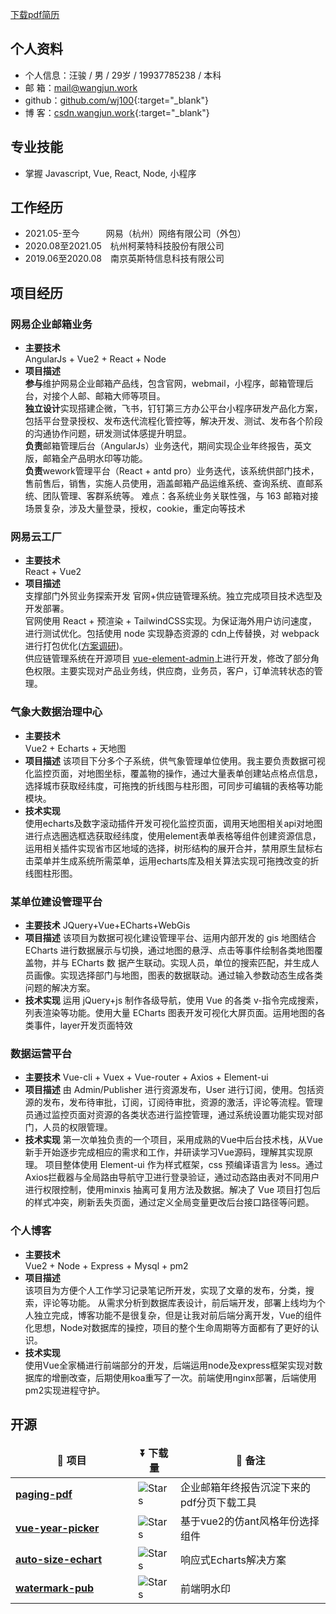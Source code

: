 [下载pdf简历](https://raw.githubusercontent.com/wj100/resume/gh-pages/汪骏（前端）.pdf)

## 个人资料

* 个人信息：汪骏  /  男  /  29岁  /  19937785238  /  本科
* 邮 箱：<mail@wangjun.work>
* github：[github.com/wj100](http://github.com/wj100){:target="_blank"}
* 博 客：[csdn.wangjun.work](http://csdn.wangjun.work){:target="_blank"}

## 专业技能

* 掌握 Javascript, Vue, React, Node, 小程序

## 工作经历

* 2021.05-至今&emsp;&emsp;&emsp;网易（杭州）网络有限公司（外包）
* 2020.08至2021.05&emsp;杭州柯莱特科技股份有限公司
* 2019.06至2020.08&emsp;南京英斯特信息科技有限公司

## 项目经历

### 网易企业邮箱业务

* __主要技术__  
    AngularJs + Vue2 + React + Node
* __项目描述__  
    **参与**维护网易企业邮箱产品线，包含官网，webmail，小程序，邮箱管理后台，对接个人邮、邮箱大师等项目。  
    **独⽴设计**实现搭建企微，飞书，钉钉第三方办公平台⼩程序研发产品化⽅案，包括平台登录授权、发布迭代流程化管控等，解决开发、测试、发布各个阶段的沟通协作问题，研发测试体感提升明显。  
    **负责**邮箱管理后台（AngularJs）业务迭代，期间实现企业年终报告，英文版，邮箱全产品明水印等功能。  
    **负责**wework管理平台（React + antd pro）业务迭代，该系统供部门技术，售前售后，销售，实施人员使用，涵盖邮箱产品运维系统、查询系统、直邮系统、团队管理、客群系统等。
    难点：各系统业务关联性强，与 163 邮箱对接场景复杂，涉及大量登录，授权，cookie，重定向等技术
    

### 网易云工厂

* __主要技术__  
    React + Vue2
* __项目描述__  
    支撑部门外贸业务探索开发 官网+供应链管理系统。独立完成项目技术选型及开发部署。  
    官网使用 React + 预渲染 + TailwindCSS实现。为保证海外用户访问速度，进行测试优化。包括使用 node 实现静态资源的 cdn上传替换，对 webpack进行打包优化([方案调研](https://blog.csdn.net/qq_44472722/article/details/142899417?sharetype=blogdetail&sharerId=142899417&sharerefer=PC&sharesource=qq_44472722&spm=1011.2480.3001.8118))。  
    供应链管理系统在开源项目 [vue-element-admin](https://github.com/PanJiaChen/vue-element-admin)上进行开发，修改了部分角色权限。主要实现对产品业务线，供应商，业务员，客户，订单流转状态的管理。

### 气象大数据治理中心

* __主要技术__  
    Vue2 + Echarts + 天地图
* __项目描述__
    该项目下分多个子系统，供气象管理单位使用。我主要负责数据可视化监控页面，对地图坐标，覆盖物的操作，通过大量表单创建站点格点信息，选择城市获取经纬度，可拖拽的折线图与柱形图，可同步可编辑的表格等功能模块。
* __技术实现__  
    使用echarts及数字滚动插件开发可视化监控页面，调用天地图相关api对地图进行点选圈选框选获取经纬度，使用element表单表格等组件创建资源信息，运用相关插件实现省市区地域的选择，树形结构的展开合并，禁用原生鼠标右击菜单并生成系统所需菜单，运用echarts库及相关算法实现可拖拽改变的折线图柱形图。

### 某单位建设管理平台

* __主要技术__
    JQuery+Vue+ECharts+WebGis
* __项目描述__
    该项目为数据可视化建设管理平台、运用内部开发的 gis 地图结合 ECharts 进行数据展示与切换，通过地图的悬浮、点击等事件绘制各类地图覆盖物，并与 ECharts 数
据产生联动。实现人员，单位的搜索匹配，并生成人员画像。实现选择部门与地图，图表的数据联动。通过输入参数动态生成各类问题的解决方案。
* __技术实现__
运用 jQuery+js 制作各级导航，使用 Vue 的各类 v-指令完成搜索，列表渲染等功能。使用大量 ECharts 图表开发可视化大屏页面。运用地图的各类事件，layer开发页面特效

### 数据运营平台

* __主要技术__
    Vue-cli + Vuex + Vue-router + Axios + Element-ui
* __项目描述__
由 Admin/Publisher 进行资源发布，User 进行订阅，使用。包括资源的发布，发布待审批，订阅，订阅待审批，资源的激活，评论等流程。管理员通过监控页面对资源的各类状态进行监控管理，通过系统设置功能实现对部门，人员的权限管理。
* __技术实现__
第⼀次单独负责的⼀个项⽬，采⽤成熟的Vue中后台技术栈，从Vue新⼿开始逐步完成相应的需求和⼯作，并研读学习Vue源码，理解其实现原理。
项目整体使用 Element-ui 作为样式框架，css 预编译语言为 less。通过 Axios拦截器与全局路由导航守卫进行登录验证，通过动态路由表对不同用户进行权限控制，使用minxis 抽离可复用方法及数据。解决了 Vue 项目打包后的样式冲突，刷新丢失页面，通过定义全局变量更改后台接口路径等问题。

### 个人博客

* __主要技术__  
    Vue2 + Node + Express + Mysql + pm2
* __项目描述__  
    该项目为方便个人工作学习记录笔记所开发，实现了文章的发布，分类，搜索，评论等功能。 从需求分析到数据库表设计，前后端开发，部署上线均为个人独立完成，博客功能不是很复杂，但是让我对前后端分离开发，Vue的组件化思想，Node对数据库的操控，项目的整个生命周期等方面都有了更好的认识。
* __技术实现__  
    使用Vue全家桶进行前端部分的开发，后端运用node及express框架实现对数据库的增删改查，后期使用koa重写了一次。前端使用nginx部署，后端使用pm2实现进程守护。

## 开源

<table>
  <thead align="center">
      <tr>
        <td><b>🎁 项目</b></td>
        <td><b>⏬ 下载量</b></td>
        <td><b>💬 备注</b></td>
     </tr>
  </thead>
  <tbody>
    <tr>
      <td style="width:180px"><a href="https://www.npmjs.com/package/paging-pdf"><b>paging-pdf</b></a></td>
      <td><img alt="Stars" src="https://img.shields.io/npm/dt/paging-pdf.svg"/></td>
      <td>企业邮箱年终报告沉淀下来的pdf分页下载工具</td>
    </tr>
    <tr>
      <td style="width:180px"><a href="https://www.npmjs.com/package/vue-year-picker"><b>vue-year-picker</b></a></td>
      <td><img alt="Stars" src="https://img.shields.io/npm/dt/vue-year-picker.svg"/></td>
      <td>基于vue2的仿ant风格年份选择组件</td>
    </tr>
    <tr>
      <td style="width:180px"><a href="https://www.npmjs.com/package/auto-size-echart"><b>auto-size-echart</b></a></td>
      <td><img alt="Stars" src="https://img.shields.io/npm/dt/auto-size-echart.svg"/></td>
      <td>响应式Echarts解决方案</td>
    </tr>
    <tr>
      <td style="width:180px"><a href="https://www.npmjs.com/package/watermark-pub"><b>watermark-pub</b></a></td>
      <td><img alt="Stars" src="https://img.shields.io/npm/dt/watermark-pub.svg"/></td>
      <td>前端明水印</td>
    </tr>
  </tbody>
</table>
